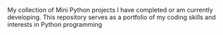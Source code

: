 My collection of Mini Python projects I have completed or am currently developing. This repository serves as a portfolio of my coding skills and interests in Python programming

